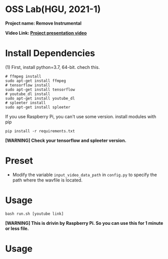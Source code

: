 # OSS Lab(HGU, 2021-1)
**Project name: Remove Instrumental**


**Video Link: [Project presentation video](https://youtu.be/GYCX6G9wAZw)**
# Install Dependencies

(1) First, install python=3.7, 64-bit. chech this.
```
# ffmpeg install
sudo apt-get install ffmpeg
# tensorflow install
sudo apt-get install tensorflow
# youtube_dl install
sudo apt-get install youtube_dl
# spleeter install
sudo apt-get install spleeter
```
If you use Raspberry Pi, you can't use some version. install modules with pip
```
pip install -r requirements.txt
```
**[WARNING] Check your tensorflow and spleeter version.**


# Preset

* Modify the variable ``input_video_data_path`` in ``config.py`` to specify the path where the wavfile is located.

# Usage
```
bash run.sh [youtube link]
```
**[WARNING] This is drivin by Raspberry Pi. So you can use this for 1 minute or less file.**



# Usage